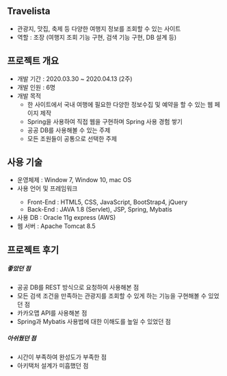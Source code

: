 <h2>Travelista</h2>
<ul>
  <li>관광지, 맛집, 축제 등 다양한 여행지 정보를 조회할 수 있는 사이트</li>
  <li>역할 : 조장 (여행지 조회 기능 구현, 검색 기능 구현, DB 설계 등)</li>
</ul>

<h2>프로젝트 개요</h2>
<ul>
  <li>개발 기간 : 2020.03.30 ~ 2020.04.13 (2주)</li>
  <li>개발 인원 : 6명</li>
  <li>개발 목적
    <ul>
      <li>한 사이트에서 국내 여행에 필요한 다양한 정보수집 및 예약을 할 수 있는 웹 페이지 제작</li>
      <li>Spring을 사용하여 직접 웹을 구현하며 Spring 사용 경험 쌓기</li>
      <li>공공 DB를 사용해볼 수 있는 주제</li>
      <li>모든 조원들이 공통으로 선택한 주제</li>
    </ul>
  </li>
</ul>

<h2>사용 기술</h2>
<ul>
  <li>운영체제 : Window 7, Window 10, mac OS</li>
  <li>사용 언어 및 프레임워크</li>
    <ul>
      <li>Front-End : HTML5, CSS, JavaScript, BootStrap4, jQuery</li>
      <li>Back-End : JAVA 1.8 (Servlet), JSP, Spring, Mybatis</li>
    </ul>
  <li>사용 DB : Oracle 11g express (AWS)</li>
  <li>웹 서버 : Apache Tomcat 8.5</li>
</ul>

<h2>프로젝트 후기</h2>
<h5>좋았던 점</h5>
<ul>
  <li>공공 DB를 REST 방식으로 요청하여 사용해본 점</li>
  <li>모든 검색 조건을 만족하는 관광지를 조회할 수 있게 하는 기능을 구현해볼 수 있었던 점</li>
  <li>카카오맵 API를 사용해본 점</li>
  <li>Spring과 Mybatis 사용법에 대한 이해도를 높일 수 있었던 점</li>
</ul>
<h5>아쉬웠던 점</h5>
<ul>
  <li>시간이 부족하여 완성도가 부족한 점</li>
  <li>아키택처 설계가 미흡했던 점</li>
</ul>
